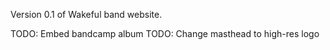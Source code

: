 Version 0.1 of Wakeful band website.

TODO: Embed bandcamp album
TODO: Change masthead to high-res logo
